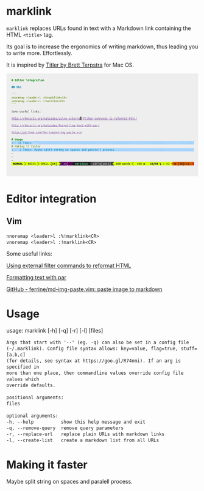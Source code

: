 # marklink

`marklink` replaces URLs found in text with a Markdown link containing the HTML `<title>` tag.

Its goal is to increase the ergonomics of writing markdown, thus leading you to write more. Effortlessly.

It is inspired by [Titler by Brett Terpstra](http://brettterpstra.com/2015/02/18/titler-system-service/) for Mac OS.

![Using marklink](marklink.gif)

# Editor integration

## Vim

```
nnoremap <leader>l :%!marklink<CR>
vnoremap <leader>l :!marklink<CR>
```

Some useful links:

[Using external filter commands to reformat HTML](http://vimcasts.org/episodes/using-external-filter-commands-to-reformat-html/)

[Formatting text with par](http://vimcasts.org/episodes/formatting-text-with-par/)

[GitHub - ferrine/md-img-paste.vim: paste image to markdown](https://github.com/ferrine/md-img-paste.vim)

# Usage

usage: marklink [-h] [-q] [-r] [-l] [files]

	Args that start with '--' (eg. -q) can also be set in a config file
	(~/.marklink). Config file syntax allows: key=value, flag=true, stuff=[a,b,c]
	(for details, see syntax at https://goo.gl/R74nmi). If an arg is specified in
	more than one place, then commandline values override config file values which
	override defaults.

	positional arguments:
	files

	optional arguments:
	-h, --help          show this help message and exit
	-q, --remove-query  remove query parameters
	-r, --replace-url   replace plain URLs with markdown links
	-l, --create-list   create a markdown list from all URLs

# Making it faster

Maybe split string on spaces and paralell process.
